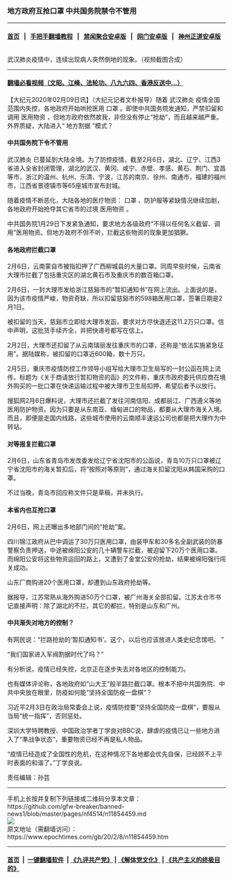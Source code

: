 ### 地方政府互抢口罩 中共国务院禁令不管用
------------------------

#### [首页](https://github.com/gfw-breaker/banned-news1/blob/master/README.md) &nbsp;&nbsp;|&nbsp;&nbsp; [手把手翻墙教程](https://github.com/gfw-breaker/guides/wiki) &nbsp;&nbsp;|&nbsp;&nbsp; [禁闻聚合安卓版](https://github.com/gfw-breaker/bn-android) &nbsp;&nbsp;|&nbsp;&nbsp; [网门安卓版](https://github.com/oGate2/oGate) &nbsp;&nbsp;|&nbsp;&nbsp; [神州正道安卓版](https://github.com/SzzdOgate/update) 



<div><img alt="" class="aligncenter wp-post-image" src="https://i.epochtimes.com/assets/uploads/2020/01/222-600x400.jpg"/>
<div class="red16 caption">
 <p>
  武汉肺炎疫情中，连续出现病人突然倒地的现象。（视频截图合成）
 </p>
</div>
</div><hr/>

#### [翻墙必看视频（文昭、江峰、法轮功、八九六四、香港反送中...）](https://github.com/gfw-breaker/banned-news1/blob/master/pages/link3.md)

<div><p>
 【大纪元2020年02月09日讯】（大纪元记者文朴报导）随着
 <ok href="https://www.epochtimes.com/gb/tag/%E6%AD%A6%E6%B1%89%E8%82%BA%E7%82%8E.html">
  武汉肺炎
 </ok>
 疫情全国范围内失控，各地政府开始哄抢医用
 <ok href="https://www.epochtimes.com/gb/tag/%E5%8F%A3%E7%BD%A9.html">
  口罩
 </ok>
 。即使中共国务院发通知，严禁扣留和调用
 <ok href="https://www.epochtimes.com/gb/tag/%E5%8C%BB%E7%94%A8%E7%89%A9%E8%B5%84.html">
  医用物资
 </ok>
 ，但地方政府依然故我，非但没有停止“抢劫”，而且越来越严重。外界质疑，大陆进入“
 <ok href="https://www.epochtimes.com/gb/tag/%E5%9C%B0%E6%96%B9%E5%89%B2%E6%8D%AE.html">
  地方割据
 </ok>
 ”模式？
</p>
<h4>
 <strong>
  中共国务院下令不管用
 </strong>
</h4>
<p>
 <ok href="https://www.epochtimes.com/gb/tag/%E6%AD%A6%E6%B1%89%E8%82%BA%E7%82%8E.html">
  武汉肺炎
 </ok>
 已蔓延到大陆全境。为了防控疫情，截至2月6日，湖北、辽宁、江西3省进入全省封闭管理，湖北的武汉、黄冈、咸宁、赤壁、孝感、黄石、荆门、宜昌等市，浙江的温州、杭州、乐清、宁波，江苏的南京、徐州、南通市，福建的福州市，江西省景德镇市等65座城市宣布封城。
</p>
<p>
 随着疫情不断恶化，大陆各地的医疗物资：
 <ok href="https://www.epochtimes.com/gb/tag/%E5%8F%A3%E7%BD%A9.html">
  口罩
 </ok>
 、防护服等紧缺情况继续加剧，各地政府开始抢夺其它省市的过境
 <ok href="https://www.epochtimes.com/gb/tag/%E5%8C%BB%E7%94%A8%E7%89%A9%E8%B5%84.html">
  医用物资
 </ok>
 。
</p>
<p>
 中共国务院1月29日下发紧急通知，要求地方各级政府“不得以任何名义截留、调用”医用物资。但地方政府不但不听，拦截这些物资的现象更加猖獗。
</p>
<h4>
 <strong>
  各地政府拦截口罩
 </strong>
</h4>
<p>
 2月6日，云南蒙自市被指扣押了广西柳城县的大量口罩。同周早些时候，云南省大理市拦截了包括重灾区的湖北黄石市及重庆市的数百箱口罩。
</p>
<p>
 2月6日，一封大理市发给浙江慈谿市的“暂扣通知书”在网上流出。上面说的是，因为该市疫情严峻，物资奇缺，所以扣留慈谿市的598箱医用口罩，签署日期是2月1日。
</p>
<p>
 被扣留的当天，慈谿市立即给大理市发函，要求对方尽快退还这11.2万只口罩。信中声明，这批货手续齐全，并把快递号都写在信上。
</p>
<p>
 2月2日，大理市还扣留了从云南瑞丽发往重庆市的口罩，还称是“依法实施紧急征用”。据陆媒称，被扣留的口罩近600箱，数十万只。
</p>
<p>
 2月5日，重庆市疫情防控工作领导小组写给大理市卫生局写的一封公函在网上流传。标题为《关于商请放行暂扣物资的函》的文件称，重庆市政府委托供应商在境外购买的一批口罩在快递运输过程中被大理市卫生局扣押，希望后者予以放行。
</p>
<p>
 搜狐网2月6日爆料说，大理市还拦截了发往河南信阳、成都丽江、广西遵义等地医用防护物资。因为只要是从东南亚、缅甸进口的物品，都要从大理市海关入境。而且，即便是走国内线路，这些城市使用的云南顺丰速运公司也都是把大理作为中转站。
</p>
<h4>
 <strong>
  对等报复拦截口罩
 </strong>
</h4>
<p>
 2月6日，山东省青岛市发改委发给辽宁省沈阳市的公函说，青岛10万只口罩被辽宁省沈阳市的海关暂扣后，将“按照对等原则”，通过海关扣留沈阳从韩国采购的口罩。
</p>
<p>
 不过当晚，青岛市回应称文件只是草稿，并未执行。
</p>
<h4>
 <strong>
  本省内也互抢口罩
 </strong>
</h4>
<p>
 2月6日，网上还曝出多地部门间的“抢劫”案。
</p>
<p>
 四川锦江政府从巴中调运了30万只医用口罩，由装甲车和30多名全副武装的防暴警察负责押送，中途被绵阳公安的几十辆警车拦截，被迫留下20万个医用口罩。而绵阳公安将这些物资运回的路上，又遭到了金堂公安的抢劫，结果被绵阳强行闯关成功。
</p>
<p>
 山东厂商购进20个医用口罩，却遭到山东政府抢劫等。
</p>
<p>
 据报导，江苏常熟从海外购进50万个口罩，被广州海关全部扣留。江苏太仓市书记直接声明：除了湖北的不拦，其它的都拦，特别是山东和广州。
</p>
<h4>
 <strong>
  中共渐失对地方的控制？
 </strong>
</h4>
<p>
 有网民说：“拦路抢劫的‘暂扣通知书’。这个，以后也应该放进人类史纪念馆吧。 ”
</p>
<p>
 “我们国家进入军阀割据时代了吗？”
</p>
<p>
 有分析说，疫情已经失控，北京正在逐步失去对各地区的控制能力。
</p>
<p>
 也有媒体评论称，各地政府如“山大王”般半路拦截口罩。根本不把中共国务院、中共中央放在眼里，防疫如何能“坚持全国防疫一盘棋”？
</p>
<p>
 习近平2月3日在政治局常委会上说，疫情防控要“坚持全国防疫一盘棋”，要服从当局“统一指挥”，否则惩处。
</p>
<p>
 深圳大学特聘教授、中国政治学者丁学良对BBC说，肆虐的疫情已让一些地方进入了“凖战争状态”，重要物资已经不再是私人物品。
</p>
<p>
 “疫情已经造成了全国性的危机，在这种情况下各地都会优先自保，已经顾不上平时表面的和谐了。”丁学良说。
</p>
<p>
 责任编辑：孙芸
</p>
</div>
<hr/>
手机上长按并复制下列链接或二维码分享本文章：<br/>
https://github.com/gfw-breaker/banned-news1/blob/master/pages/nf4514/n11854459.md <br/>
<a href='https://github.com/gfw-breaker/banned-news1/blob/master/pages/nf4514/n11854459.md'><img src='https://github.com/gfw-breaker/banned-news1/blob/master/pages/nf4514/n11854459.md.png'/></a> <br/>
原文地址（需翻墙访问）：https://www.epochtimes.com/gb/20/2/8/n11854459.htm


------------------------
#### [首页](https://github.com/gfw-breaker/banned-news1/blob/master/README.md) &nbsp;|&nbsp; [一键翻墙软件](https://github.com/gfw-breaker/nogfw/blob/master/README.md) &nbsp;| [《九评共产党》](https://github.com/gfw-breaker/9ping.md/blob/master/README.md#九评之一评共产党是什么) | [《解体党文化》](https://github.com/gfw-breaker/jtdwh.md/blob/master/README.md) | [《共产主义的终极目的》](https://github.com/gfw-breaker/gczydzjmd.md/blob/master/README.md)


<img src='http://gfw-breaker.win/banned-news/pages/nf4514/n11854459.md' width='0px' height='0px'/>